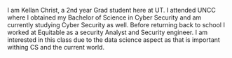 I am Kellan Christ, a 2nd year Grad student here at UT. I attended UNCC where I obtained my Bachelor of Science in Cyber Security and am currently studying Cyber Security as well. Before returning back to school I worked at Equitable as a security Analyst and Security engineer. I am interested in this class due to the data science aspect as that is important withing CS and the current world.